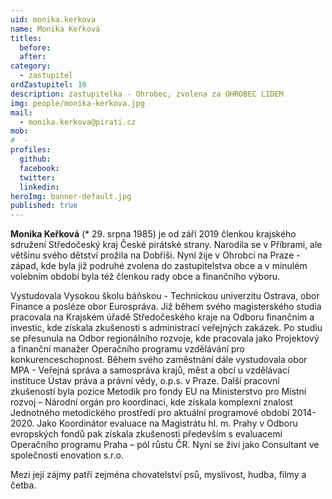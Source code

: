 ```yaml
---
uid: monika.kerkova
name: Monika Keřková
titles:
  before: 
  after: 
category:
  - zastupitel
ordZastupitel: 10
description: zastupitelka - Ohrobec, zvolena za OHROBEC LIDEM
img: people/monika-kerkova.jpg
mail:
  - monika.kerkova@pirati.cz
mob:
#  - 
profiles:
  github:
  facebook:
  twitter:
  linkedin:
heroImg: banner-default.jpg
published: true
---
```

**Monika Keřková** (* 29. srpna 1985) je od září 2019 členkou krajského sdružení Středočeský kraj České pirátské strany. Narodila se v Příbrami, ale většinu svého dětství prožila na Dobříši. Nyní žije v Ohrobci na Praze - západ, kde byla již podruhé zvolena do zastupitelstva obce a v minulém volebním období byla též členkou rady obce a finančního výboru.

Vystudovala Vysokou školu báňskou - Technickou univerzitu Ostrava, obor Finance a posléze obor Eurospráva. Již během svého magisterského studia pracovala na Krajském úřadě Středočeského kraje na Odboru finančním a investic, kde získala zkušenosti s administrací veřejných zakázek. Po studiu se přesunula na Odbor regionálního rozvoje, kde pracovala jako Projektový a finanční manažer Operačního programu vzdělávání pro konkurenceschopnost. Během svého zaměstnání dále vystudovala obor MPA - Veřejná správa a samospráva krajů, měst a obcí u vzdělávací instituce Ústav práva a právní vědy, o.p.s. v Praze. Další pracovní zkušeností byla pozice Metodik pro fondy EU na Ministerstvo pro Místní rozvoj – Národní orgán pro koordinaci, kde získala komplexní znalost Jednotného metodického prostředí pro aktuální programové období 2014-2020. Jako Koordinátor evaluace na Magistrátu hl. m. Prahy v Odboru evropských fondů pak získala zkušenosti především s evaluacemi Operačního programu Praha – pól růstu ČR. Nyní se živí jako Consultant ve společnosti enovation s.r.o.

Mezi její zájmy patří zejména chovatelství psů, myslivost, hudba, filmy a četba.

